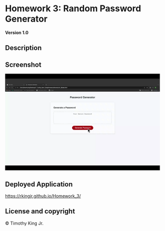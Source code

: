 # Homework 3: Random Password Generator

**Version 1.0**

## Description

## Screenshot

![Scrrencastify of running application](./assets/screencastify_homework_3.gif)

## Deployed Application

https://rkingjr.github.io/Homework_3/

## License and copyright

© Timothy King Jr.
